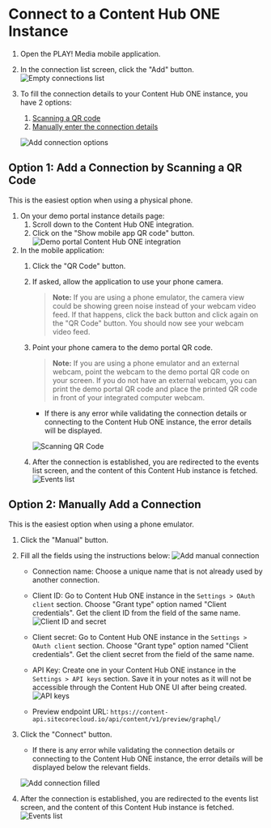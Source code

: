 # Connect to a Content Hub ONE Instance

1. Open the PLAY! Media mobile application.
2. In the connection list screen, click the "Add" button.
![Empty connections list](./media/connect-chone-1.png)

3. To fill the connection details to your Content Hub ONE instance, you have 2 options:
    1. [Scanning a QR code](#option-1-add-a-connection-by-scanning-a-qr-code)
    2. [Manually enter the connection details](#option-2-manually-add-a-connection)

    ![Add connection options](./media/connect-chone-2.png)

## Option 1: Add a Connection by Scanning a QR Code

This is the easiest option when using a physical phone.

1. On your demo portal instance details page:
    1. Scroll down to the Content Hub ONE integration.
    2. Click on the "Show mobile app QR code" button.
    ![Demo portal Content Hub ONE integration](./media/portal-integration.png)
2. In the mobile application:
    1. Click the "QR Code" button.
    2. If asked, allow the application to use your phone camera.

        > **Note:** If you are using a phone emulator, the camera view could be showing green noise instead of your webcam video feed. If that happens, click the back button and click again on the "QR Code" button. You should now see your webcam video feed.

    3. Point your phone camera to the demo portal QR code.

        > **Note:** If you are using a phone emulator and an external webcam, point the webcam to the demo portal QR code on your screen. If you do not have an external webcam, you can print the demo portal QR code and place the printed QR code in front of your integrated computer webcam.

        - If there is any error while validating the connection details or connecting to the Content Hub ONE instance, the error details will be displayed.

        ![Scanning QR Code](./media/connect-chone-5.png)

    4. After the connection is established, you are redirected to the events list screen, and the content of this Content Hub instance is fetched.
    ![Events list](./media/events-list.png)

## Option 2: Manually Add a Connection

This is the easiest option when using a phone emulator.

1. Click the "Manual" button.
2. Fill all the fields using the instructions below:
![Add manual connection](./media/connect-chone-4.png)

    - Connection name: Choose a unique name that is not already used by another connection.
    - Client ID: Go to Content Hub ONE instance in the `Settings > OAuth client` section. Choose "Grant type" option named "Client credentials". Get the client ID from the field of the same name.
    ![Client ID and secret](./media/chone-client-id-secret.png)

    - Client secret: Go to Content Hub ONE instance in the `Settings > OAuth client` section. Choose "Grant type" option named "Client credentials". Get the client secret from the field of the same name.
    - API Key: Create one in your Content Hub ONE instance in the `Settings > API keys` section. Save it in your notes as it will not be accessible through the Content Hub ONE UI after being created.
    ![API keys](./media/chone-api-keys.png)

    - Preview endpoint URL: `https://content-api.sitecorecloud.io/api/content/v1/preview/graphql/`

3. Click the "Connect" button.
    - If there is any error while validating the connection details or connecting to the Content Hub ONE instance, the error details will be displayed below the relevant fields.

    ![Add connection filled](./media/connect-chone-3.png)

4. After the connection is established, you are redirected to the events list screen, and the content of this Content Hub instance is fetched.
![Events list](./media/events-list.png)
